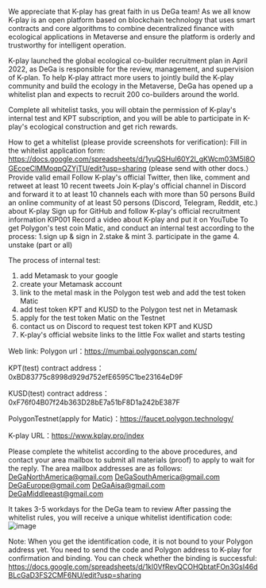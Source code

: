 We appreciate that K-play has great faith in us DeGa team! As we all know K-play is an open platform based on blockchain technology that uses smart contracts and core algorithms to combine decentralized finance with ecological applications in Metaverse and ensure the platform is orderly and trustworthy for intelligent operation.

K-play launched the global ecological co-builder recruitment plan in April 2022, as DeGa is responsible for the review, management, and supervision of K-plan. To help K-play attract more users to jointly build the K-play community and build the ecology in the Metaverse, DeGa has opened up a whitelist plan and expects to recruit 200 co-builders around the world.

Complete all whitelist tasks, you will obtain the permission of K-play's internal test and KPT subscription, and you will be able to participate in K-play's ecological construction and get rich rewards.

How to get a whitelist (please provide screenshots for verification):
Fill in the whitelist application form: https://docs.google.com/spreadsheets/d/1yuQSHuI60Y2l_gKWcm03M5I8OGEcoeClMMoqpQZYjTU/edit?usp=sharing (please send with other docs.）
Provide valid email
Follow K-play's official Twitter, then like, comment and retweet at least 10 recent tweets
Join K-play's official channel in Discord and forward it to at least 10 channels each with more than 50 persons
Build an online community of at least 50 persons (Discord, Telegram, Reddit, etc.) about K-play
Sign up for GitHub and follow K-play's official recruitment information KIP001
   Record a video about K-play and put it on  YouTube
   To get Polygon's test coin Matic, and conduct an internal test according to the process:
1.sign up & sign in
2.stake & mint 
3. participate in the game
4. unstake (part or all)

The process of internal test:
1. add Metamask to your google
2. create your Metamask account
3. link to the metal mask in the Polygon test web and add the test token Matic
4. add test token KPT and KUSD to the Polygon test net in Metamask
5. apply for the test token Matic on the Testnet
6. contact us on Discord to request test token KPT and KUSD
7. K-play's official website links to the little Fox wallet and starts testing

Web link:
Polygon url：https://mumbai.polygonscan.com/

KPT(test) contract address：0xBD83775c8998d929d752efE6595C1be23164eD9F

KUSD(test) contract address：0xF76f04B07f24b363D28bE7a51bF8D1a242bE387F 

PolygonTestnet(apply for Matic)：https://faucet.polygon.technology/

K-play URL：https://www.kplay.pro/index

Please complete the whitelist according to the above procedures, and contact your area mailbox to submit all materials (proof) to apply to wait for the reply. The area mailbox addresses are as follows:
DeGaNorthAmerica@gmail.com
DeGaSouthAmerica@gmail.com
DeGaEurope@gmail.com
DeGaAisa@gmail.com
DeGaMiddleeast@gmail.com

It takes 3-5 workdays for the DeGa team to review
After passing the whitelist rules, you will receive a unique whitelist identification code:
![image](https://user-images.githubusercontent.com/103825979/171607328-aeac5ba7-c17c-4d02-8d03-8939c41a01fa.png)

Note: When you get the identification code, it is not bound to your Polygon address yet. You need to send the code and Polygon address to K-play for confirmation and binding.
You can check whether the binding is successful:
https://docs.google.com/spreadsheets/d/1kl0VfRevQCOHQbtatFOn3GsI46dBLcGaD3FS2CMF6NU/edit?usp=sharing
